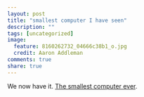 ```yaml
---
layout: post
title: "smallest computer I have seen"
description: ""
tags: [uncategorized]
image:
  feature: 8160262732_04666c38b1_o.jpg
  credit: Aaron Addleman
comments: true
share: true
---
```



<p>We now have it. <a href="http://www.pcpro.co.uk/blogs/2008/08/27/a-real-space-oddity-arrives-at-pc-pro/">The smallest computer ever</a>.</p>
